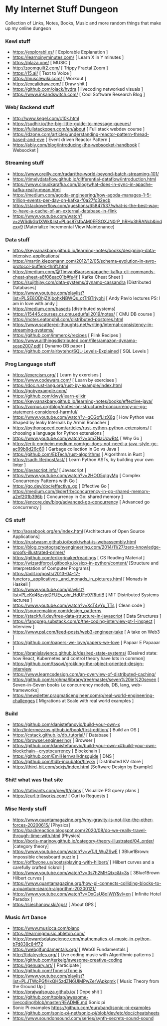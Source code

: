 # My Internet Stuff Dungeon

Collection of Links, Notes, Books, Music and more random things that make up my online dungeon

### Kewl stuff

- https://explorabl.es/ [ Explorable Explanation ]
- https://learnxinyminutes.com/ [ Learn X in Y minutes ]
- https://plaza.one/ [ MUSIC ]
- http://zoomquilt2.com/ [ Trippy Fractal Zoom ]
- https://15.ai/ [ Text to Voice ]
- https://musclewiki.com/ [ Workout ]
- https://excalidraw.com/ [ Draw shit ]
- https://github.com/ojack/hydra [ livecoding networked visuals ]
- https://www.inkandswitch.com/ [ Cool Software Research Blog ]

### Web/ Backend stuff

- http://www.kegel.com/c10k.html
- https://sudhir.io/the-big-little-guide-to-message-queues/
- https://fullstackopen.com/en/about [ Full stack webdev course ]
- https://dzone.com/articles/understanding-reactor-pattern-thread-based-and-eve [ Event driven Reactor Pattern ]
- https://ably.com/blog/introducing-the-websocket-handbook [ Websocket ]

### Streaming stuff

- https://www.oreilly.com/radar/the-world-beyond-batch-streaming-101/
- https://timelydataflow.github.io/differential-dataflow/introduction.html
- https://www.cloudkarafka.com/blog/what-does-in-sync-in-apache-kafka-really-mean.html
- https://medium.com/agoda-engineering/how-agoda-manages-1-5-trillion-events-per-day-on-kafka-f0a27fc32ecb 
- https://stackoverflow.com/questions/65847537/what-is-the-best-way-to-have-a-cache-of-an-external-database-in-flink
- https://www.youtube.com/watch?v=zWSdkGq1XWk&list=PLqs87sfbAM0EESOXJN0rP_hRHu3hRANcb&index=9 [Materialize Incremental View Maintenance]

### Data stuff

- https://keyvanakbary.github.io/learning-notes/books/designing-data-intensive-applications/ 
- https://martin.kleppmann.com/2012/12/05/schema-evolution-in-avro-protocol-buffers-thrift.html
- https://medium.com/@TimvanBaarsen/apache-kafka-cli-commands-cheat-sheet-a6f06eac01b#fe4f [ Kafka Cheat Sheet ]
- https://sujithjay.com/data-systems/dynamo-cassandra [Distributed Databases]
- https://www.youtube.com/playlist?list=PLSE8ODhjZXjbohkNBWQs_otTrBTrjyohi [ Andy Pavlo lectures PS: I am in love with andy ]
- https://medium.com/baseds [distributed systems]
- https://15445.courses.cs.cmu.edu/fall2019/notes/ [ CMU DB course ]
- https://notes.eatonphil.com/distributed-postgres.html
- https://www.scattered-thoughts.net/writing/internal-consistency-in-streaming-systems/
- https://github.com/immerok/recipes [ Flink Recipes ]
- https://www.allthingsdistributed.com/files/amazon-dynamo-sosp2007.pdf [ Dynamo DB paper ]
- https://github.com/airbytehq/SQL-Levels-Explained [ SQL Levels ]

### Prog Language stuff

- https://exercism.org/ [ Learn by exercises ]
- https://www.codewars.com/ [ Learn by exercises ]
- https://doc.rust-lang.org/rust-by-example/index.html
- https://gobyexample.com/
- https://github.com/dwyl/learn-elixir
- https://keyvanakbary.github.io/learning-notes/books/effective-java/
- https://vorpus.org/blog/notes-on-structured-concurrency-or-go-statement-considered-harmful/
- https://www.youtube.com/watch?v=qCGofLIzX6g [ How Python was Shaped by leaky Internals by Armin Ronacher ]
- https://pythonspeed.com/articles/rust-cython-python-extensions/ [ choosing a language for Python extensions ]
- https://www.youtube.com/watch?v=bmZNaUcwBt4 [ Why Go ]
- https://erik-engheim.medium.com/go-does-not-need-a-java-style-gc-ac99b8d26c60 [ Garbage collection in Go vs Java ]
- https://github.com/EbTech/rust-algorithms [ Algorithms in Rust ]
- https://sadh.life/post/ast/ [ Learn Python ASTs, by building your own linter ]
- https://javascript.info/ [ Javascript ]
- https://www.youtube.com/watch?v=2HOO5gIgyMg [ Complex Concurrency Patterns with Go ]
- https://go.dev/doc/effective_go [ Effective Go ]
- https://medium.com/@derfrb/concurrency-in-go-shared-memory-a2ef201b396b [ Concurrency in Go: shared memory ]
- https://encore.dev/blog/advanced-go-concurrency [ Advanced go concurrency ]

### CS stuff

- http://aosabook.org/en/index.html [Architecture of Open Source Applications]
- https://rustwasm.github.io/book/what-is-webassembly.html
- https://blog.cryptographyengineering.com/2014/11/27/zero-knowledge-proofs-illustrated-primer/
- https://github.com/erikgrinaker/readings [ CS Reading Material ]
- https://wizardforcel.gitbooks.io/sicp-in-python/content/ [Structure and Interpretation of Computer Programs]
- https://adit.io/posts/2013-04-17-functors,_applicatives,_and_monads_in_pictures.html [ Monads in Haskell ]
- https://www.youtube.com/playlist?list=PLeKd45zvjcDFUEv_ohr_HdUFe97RItdiB [ MIT Distributed Systems lectures ]
- https://www.youtube.com/watch?v=XcT4yYu_TTs [ Clean code ]
- https://sourcemaking.com/design_patterns 
- https://stackfull.dev/tree-data-structure-in-javascript [ Data Structures ]
- https://fangprep.substack.com/p/the-coding-interview-pt-1-inspect [ Interview ]
- https://www.psl.com/feed-posts/web3-engineer-take [ A take on Web3 ] 
- https://github.com/papers-we-love/papers-we-love [ Papaar E Papaaar ]
- https://branislavjenco.github.io/desired-state-systems/ [Desired state: how React, Kubernetes and control theory have lots in common]
- https://github.com/tssovi/grokking-the-object-oriented-design-interview
- https://www.learncsdesign.com/an-overview-of-distributed-caching/
- https://github.com/srghma/library/tree/master/seven%20in%20seven [ Seven-in-Seven books i.e concurrency models, DB, lang, web-frameworks]
- https://newsletter.pragmaticengineer.com/p/real-world-engineering-challenges [ Migrations at Scale with real world examples ]

### Build 

- https://github.com/danistefanovic/build-your-own-x 
- http://intermezzos.github.io/book/first-edition/ [ Build an OS ]
- https://cstack.github.io/db_tutorial/ [ Database ]
- https://browser.engineering/ [ Browser ]
- https://github.com/danistefanovic/build-your-own-x#build-your-own-blockchain--cryptocurrency [ Blockchain ]
- https://github.com/EmilHernvall/dnsguide [ DNS ]
- https://github.com/tidb-incubator/tinykv [ Distributed KV store ]
- https://third-bit.com/sdxjs/index.html [Software Design by Example]


### Shit! what was that site

- https://tatiyants.com/pev/#/plans [ Visualize PG query plans ]
- https://curl.trillworks.com/ [ Curl to Requests ]


### Misc Nerdy stuff

- https://www.quantamagazine.org/why-gravity-is-not-like-the-other-forces-20200615/ [Physics]
- https://backreaction.blogspot.com/2020/08/do-we-really-travel-through-time-with.html [Physics]
- https://boris-marinov.github.io/category-theory-illustrated/04_order/ [category theory]
- https://www.youtube.com/watch?v=wTJI_WuZSwE [ 3Blue1Brown: Impossible chessboard puzzle ]
- https://offbyone.us/posts/playing-with-hilbert/ [ Hilbert curves and a carefully crafted rickroll ]
- https://www.youtube.com/watch?v=3s7h2MHQtxc&t=3s [ 3Blue1Brown Hilbert curves ]
- https://www.quantamagazine.org/how-pi-connects-colliding-blocks-to-a-quantum-search-algorithm-20200121/
- https://www.youtube.com/watch?v=OxGsU8oIWjY&vl=en [ Infinite Hotel Paradox ]
- https://ciechanow.ski/gps/ [ About GPS ]  

### Music Art Dance

- https://www.musicca.com/piano
- https://learningmusic.ableton.com/
- https://towardsdatascience.com/mathematics-of-music-in-python-b7d838c84f72
- https://webglfundamentals.org/ [ WebGl Fundamentals ]
- http://tidalcycles.org/ [ Live coding music with Algorithmic patterns ]
- https://github.com/terkelg/awesome-creative-coding
- https://genuary.art/ [ Participate ]
- https://github.com/Tonejs/Tone.js
- https://www.youtube.com/playlist?list=PLJTWoPGfHxQH5zdZN6UlMPwZerVApkqmk [ Music Theory from the Ground Up ]
- https://prajwalsouza.github.io/ [ Dope shit ]
- https://github.com/toplap/awesome-livecoding/blob/master/README.md
Sonic pi
- Sonic Pi examples https://github.com/euruband/sonic-pi-examples
- https://github.com/sonic-pi-net/sonic-pi/blob/dev/etc/doc/cheatsheets
- https://www.soundonsound.com/series/synth-secrets-sound-sound

